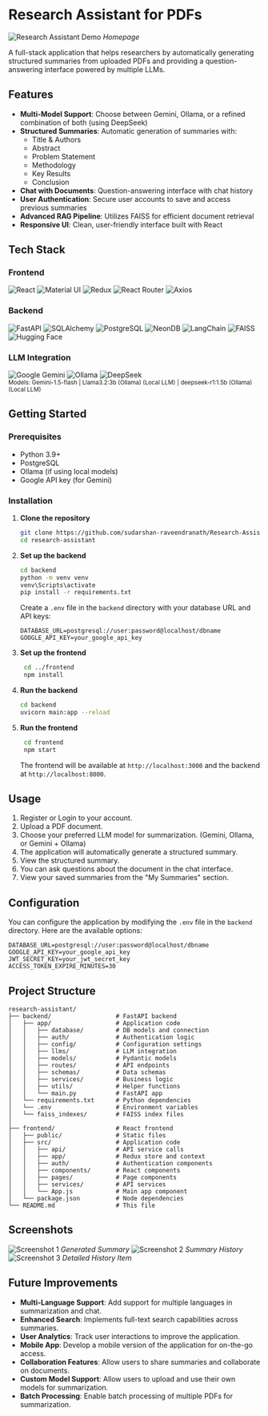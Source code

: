 # Research Assistant for PDFs

![Research Assistant Demo](./screenshots/Screenshot1.png) *Homepage*

A full-stack application that helps researchers by automatically generating structured summaries from uploaded PDFs and providing a question-answering interface powered by multiple LLMs.

## Features

- **Multi-Model Support**: Choose between Gemini, Ollama, or a refined combination of both (using DeepSeek)
- **Structured Summaries**: Automatic generation of summaries with:
  - Title & Authors
  - Abstract
  - Problem Statement
  - Methodology
  - Key Results
  - Conclusion
- **Chat with Documents**: Question-answering interface with chat history
- **User Authentication**: Secure user accounts to save and access previous summaries
- **Advanced RAG Pipeline**: Utilizes FAISS for efficient document retrieval
- **Responsive UI**: Clean, user-friendly interface built with React

## Tech Stack

### Frontend

<p align="left">
  <img src="https://img.shields.io/badge/React-20232A?style=for-the-badge&logo=react&logoColor=61DAFB" alt="React" />
  <img src="https://img.shields.io/badge/Material%20UI-007FFF?style=for-the-badge&logo=mui&logoColor=white" alt="Material UI" />
  <img src="https://img.shields.io/badge/Redux-593D88?style=for-the-badge&logo=redux&logoColor=white" alt="Redux" />
  <img src="https://img.shields.io/badge/React_Router-CA4245?style=for-the-badge&logo=react-router&logoColor=white" alt="React Router" />
  <img src="https://img.shields.io/badge/Axios-5A29E4?style=for-the-badge&logo=axios&logoColor=white" alt="Axios" />
</p>

### Backend

<p align="left">
  <img src="https://img.shields.io/badge/FastAPI-005571?style=for-the-badge&logo=fastapi" alt="FastAPI" />
  <img src="https://img.shields.io/badge/SQLAlchemy-1C1C1C?style=for-the-badge&logo=python&logoColor=white" alt="SQLAlchemy" />
  <img src="https://img.shields.io/badge/PostgreSQL-316192?style=for-the-badge&logo=postgresql&logoColor=white" alt="PostgreSQL" />
  <img src="https://img.shields.io/badge/NeonDB-00f000?style=for-the-badge&logo=neondatabase&logoColor=white" alt="NeonDB" />
  <img src="https://img.shields.io/badge/LangChain-00A67E?style=for-the-badge&logo=langchain&logoColor=white" alt="LangChain" />
  <img src="https://img.shields.io/badge/FAISS-FF6B00?style=for-the-badge&logo=facebook&logoColor=white" alt="FAISS" />
  <img src="https://img.shields.io/badge/Hugging%20Face-FFD21E?style=for-the-badge&logo=huggingface&logoColor=black" alt="Hugging Face" />
</p>

### LLM Integration

<p align="left">
  <img src="https://img.shields.io/badge/Google%20Gemini-4285F4?style=for-the-badge&logo=google&logoColor=white" alt="Google Gemini" />
  <img src="https://img.shields.io/badge/Ollama-7D7DFF?style=for-the-badge&logo=ollama&logoColor=white" alt="Ollama" />
  <img src="https://img.shields.io/badge/DeepSeek-00CCFF?style=for-the-badge&logo=deepseek&logoColor=black" alt="DeepSeek" />
  <br>
  <small>Models: Gemini-1.5-flash | Llama3.2:3b (Ollama) (Local LLM) | deepseek-r1:1.5b (Ollama) (Local LLM)</small>
</p>

## Getting Started

### Prerequisites

- Python 3.9+
- PostgreSQL
- Ollama (if using local models)
- Google API key (for Gemini)

### Installation

1. **Clone the repository**

   ```bash
   git clone https://github.com/sudarshan-raveendranath/Research-Assistant-for-PDFs.git
   cd research-assistant
    ```
2. **Set up the backend**

   ```bash
   cd backend
   python -m venv venv
   venv\Scripts\activate
   pip install -r requirements.txt
   ```

   Create a `.env` file in the `backend` directory with your database URL and API keys:

   ```plaintext
   DATABASE_URL=postgresql://user:password@localhost/dbname
   GOOGLE_API_KEY=your_google_api_key
   ```
3. **Set up the frontend**

   ```bash
    cd ../frontend
    npm install
    ```
4. **Run the backend**

   ```bash
   cd backend
   uvicorn main:app --reload
   ```
5. **Run the frontend**

   ```bash
    cd frontend
    npm start
    ```
   The frontend will be available at `http://localhost:3000` and the backend at `http://localhost:8000`.

## Usage
1. Register or Login to your account.
2. Upload a PDF document.
3. Choose your preferred LLM model for summarization. (Gemini, Ollama, or Gemini + Ollama)
3. The application will automatically generate a structured summary.
4. View the structured summary.
4. You can ask questions about the document in the chat interface.
5. View your saved summaries from the "My Summaries" section.

## Configuration
You can configure the application by modifying the `.env` file in the `backend` directory. Here are the available options:

```plaintext
DATABASE_URL=postgresql://user:password@localhost/dbname
GOOGLE_API_KEY=your_google_api_key
JWT_SECRET_KEY=your_jwt_secret_key
ACCESS_TOKEN_EXPIRE_MINUTES=30
```

## Project Structure

```
research-assistant/
├── backend/                  # FastAPI backend
│   ├── app/                  # Application code
│   │   ├── database/         # DB models and connection
│   │   ├── auth/             # Authentication logic
│   │   ├── config/           # Configuration settings
│   │   ├── llms/             # LLM integration
│   │   ├── models/           # Pydantic models
│   │   ├── routes/           # API endpoints
│   │   ├── schemas/          # Data schemas
│   │   ├── services/         # Business logic
│   │   ├── utils/            # Helper functions
│   │   └── main.py           # FastAPI app
│   └── requirements.txt      # Python dependencies
│   └── .env                  # Environment variables
│   └── faiss_indexes/        # FAISS index files
│
├── frontend/                 # React frontend
│   ├── public/               # Static files
│   ├── src/                  # Application code
│   │   ├── api/              # API service calls
│   │   ├── app/              # Redux store and context
│   │   ├── auth/             # Authentication components
│   │   ├── components/       # React components
│   │   ├── pages/            # Page components
│   │   ├── services/         # API services
│   │   └── App.js            # Main app component
│   └── package.json          # Node dependencies
└── README.md                 # This file
```

## Screenshots
![Screenshot 1](./screenshots/Screenshot2.png) *Generated Summary*
![Screenshot 2](./screenshots/Screenshot3.png) *Summary History*
![Screenshot 3](./screenshots/Screenshot4.png) *Detailed History Item*

## Future Improvements

- **Multi-Language Support**: Add support for multiple languages in summarization and chat.
- **Enhanced Search**: Implements full-text search capabilities across summaries.
- **User Analytics**: Track user interactions to improve the application.
- **Mobile App**: Develop a mobile version of the application for on-the-go access.
- **Collaboration Features**: Allow users to share summaries and collaborate on documents.
- **Custom Model Support**: Allow users to upload and use their own models for summarization.
- **Batch Processing**: Enable batch processing of multiple PDFs for summarization.
   
   
